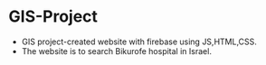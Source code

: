 # GIS-Project
- GIS project-created website with firebase using JS,HTML,CSS.
- The website is to search Bikurofe hospital in Israel.
